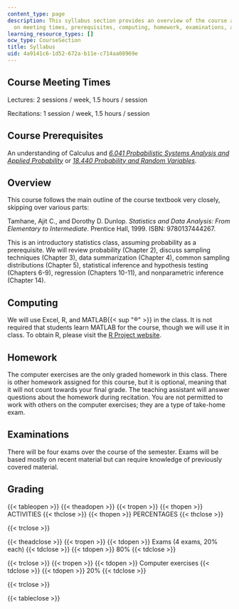 ```yaml
---
content_type: page
description: This syllabus section provides an overview of the course and information
  on meeting times, prerequisites, computing, homework, examinations, and grading.
learning_resource_types: []
ocw_type: CourseSection
title: Syllabus
uid: 4a9141c6-1d52-672a-b11e-c714aa08969e
---
```


Course Meeting Times
--------------------

Lectures: 2 sessions / week, 1.5 hours / session

Recitations: 1 session / week, 1.5 hours / session

Course Prerequisites
--------------------

An understanding of Calculus and [_6.041 Probabilistic Systems Analysis and Applied Probability_](/courses/6-041-probabilistic-systems-analysis-and-applied-probability-fall-2010) or [_18.440 Probability and Random Variables_](/courses/18-440-probability-and-random-variables-spring-2014).

Overview
--------

This course follows the main outline of the course textbook very closely, skipping over various parts:

Tamhane, Ajit C., and Dorothy D. Dunlop. _Statistics and Data Analysis: From Elementary to Intermediate_. Prentice Hall, 1999. ISBN: 9780137444267.

This is an introductory statistics class, assuming probability as a prerequisite. We will review probability (Chapter 2), discuss sampling techniques (Chapter 3), data summarization (Chapter 4), common sampling distributions (Chapter 5), statistical inference and hypothesis testing (Chapters 6-9), regression (Chapters 10-11), and nonparametric inference (Chapter 14).

Computing
---------

We will use Excel, R, and MATLAB{{< sup "®" >}} in the class. It is not required that students learn MATLAB for the course, though we will use it in class. To obtain R, please visit the [R Project website](http://www.r-project.org/).

Homework
--------

The computer exercises are the only graded homework in this class. There is other homework assigned for this course, but it is optional, meaning that it will not count towards your final grade. The teaching assistant will answer questions about the homework during recitation. You are not permitted to work with others on the computer exercises; they are a type of take-home exam.

Examinations
------------

There will be four exams over the course of the semester. Exams will be based mostly on recent material but can require knowledge of previously covered material.

Grading
-------

{{< tableopen >}}
{{< theadopen >}}
{{< tropen >}}
{{< thopen >}}
ACTIVITIES
{{< thclose >}}
{{< thopen >}}
PERCENTAGES
{{< thclose >}}

{{< trclose >}}

{{< theadclose >}}
{{< tropen >}}
{{< tdopen >}}
Exams (4 exams, 20% each)
{{< tdclose >}}
{{< tdopen >}}
80%
{{< tdclose >}}

{{< trclose >}}
{{< tropen >}}
{{< tdopen >}}
Computer exercises
{{< tdclose >}}
{{< tdopen >}}
20%
{{< tdclose >}}

{{< trclose >}}

{{< tableclose >}}